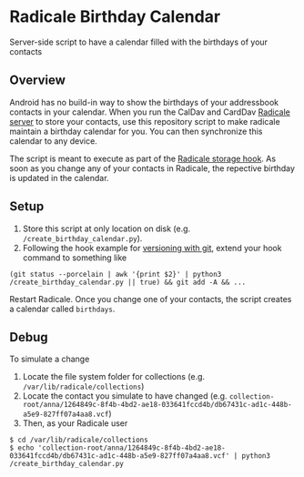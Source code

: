 # Radicale Birthday Calendar
Server-side script to have a calendar filled with the birthdays of your contacts

## Overview

Android has no build-in way to show the birthdays of your addressbook contacts in your calendar. When you run the CalDav and CardDav [Radicale server](https://radicale.org) to store your contacts, use this repository script to make radicale maintain a birthday calendar for you. You can then synchronize this calendar to any device.

The script is meant to execute as part of the [Radicale storage hook](https://radicale.org/v3.html#versioning-with-git). As soon as you change any of your contacts in Radicale, the repective birthday is updated in the calendar.

## Setup

1. Store this script at only location on disk (e.g. `/create_birthday_calendar.py`).
2. Following the hook example for [versioning with git](https://radicale.org/v3.html#versioning-with-git), extend your hook command to something like
```
(git status --porcelain | awk '{print $2}' | python3 /create_birthday_calendar.py || true) && git add -A && ...
```

Restart Radicale. Once you change one of your contacts, the script creates a calendar called `birthdays`.

## Debug

To simulate a change
1. Locate the file system folder for collections (e.g. `/var/lib/radicale/collections`)
2. Locate the contact you simulate to have changed (e.g. `collection-root/anna/1264849c-8f4b-4bd2-ae18-033641fccd4b/db67431c-ad1c-448b-a5e9-827ff07a4aa8.vcf`)
3. Then, as your Radicale user
```
$ cd /var/lib/radicale/collections
$ echo 'collection-root/anna/1264849c-8f4b-4bd2-ae18-033641fccd4b/db67431c-ad1c-448b-a5e9-827ff07a4aa8.vcf' | python3 /create_birthday_calendar.py
```
